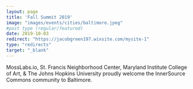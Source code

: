 ```yaml
---
layout: page
title: 'Fall Summit 2019'
image: "images/events/cities/baltimore.jpeg"
#post type (regular/featured)
date: 2019-10-03
redirect: "https://jacobgreen197.wixsite.com/mysite-1"
type: "redirects"
target: "_blank"
---
```


MossLabs.io, St. Francis Neighborhood Center, Maryland Institute College of Art, & The Johns Hopkins University proudly welcome the InnerSource Commons community to Baltimore.
